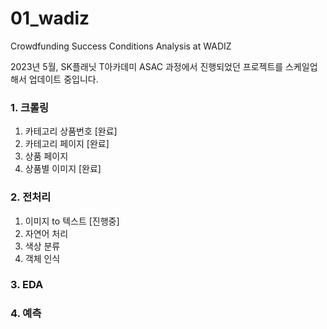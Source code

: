 # 01_wadiz

Crowdfunding Success Conditions Analysis at WADIZ

2023년 5월, SK플래닛 T아카데미 ASAC 과정에서 진행되었던 프로젝트를
스케일업 해서 업데이트 중입니다.



### 1. 크롤링
  1) 카테고리 상품번호 [완료]
  2) 카테고리 페이지 [완료]
  3) 상품 페이지
  4) 상품별 이미지 [완료]

### 2. 전처리
  1) 이미지 to 텍스트 [진행중]
  2) 자연어 처리
  3) 색상 분류
  4) 객체 인식

### 3. EDA

### 4. 예측


